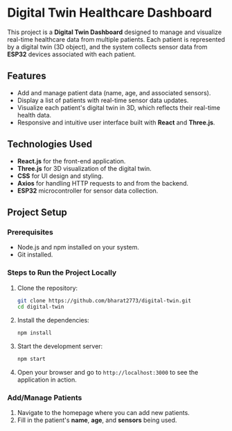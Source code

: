 # Digital Twin Healthcare Dashboard

This project is a **Digital Twin Dashboard** designed to manage and visualize real-time healthcare data from multiple patients. Each patient is represented by a digital twin (3D object), and the system collects sensor data from **ESP32** devices associated with each patient.

## Features
- Add and manage patient data (name, age, and associated sensors).
- Display a list of patients with real-time sensor data updates.
- Visualize each patient's digital twin in 3D, which reflects their real-time health data.
- Responsive and intuitive user interface built with **React** and **Three.js**.

## Technologies Used
- **React.js** for the front-end application.
- **Three.js** for 3D visualization of the digital twin.
- **CSS** for UI design and styling.
- **Axios** for handling HTTP requests to and from the backend.
- **ESP32** microcontroller for sensor data collection.

## Project Setup

### Prerequisites
- Node.js and npm installed on your system.
- Git installed.

### Steps to Run the Project Locally
1. Clone the repository:
    ```bash
    git clone https://github.com/bharat2773/digital-twin.git
    cd digital-twin
    ```

2. Install the dependencies:
    ```bash
    npm install
    ```

3. Start the development server:
    ```bash
    npm start
    ```

4. Open your browser and go to `http://localhost:3000` to see the application in action.

### Add/Manage Patients
1. Navigate to the homepage where you can add new patients.
2. Fill in the patient's **name**, **age**, and **sensors** being used.
